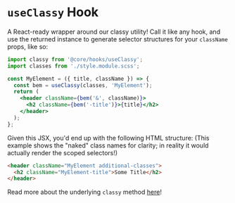 # `useClassy` Hook

A React-ready wrapper around our classy utility! Call it like any hook, and use the returned instance to generate selector structures for your `className` props, like so:

```jsx static
import classy from '@core/hooks/useClassy';
import classes from './style.module.scss';

const MyElement = ({ title, className }) => {
  const bem = useClassy(classes, 'MyElement');
  return (
    <header className={bem('&', className)}>
      <h2 className={bem('-title')}>{title}</h2>
    </header>
  );
};
```

Given this JSX, you'd end up with the following HTML structure: (This example shows the "naked" class names for clarity; in reality it would actually render the scoped selectors!)

```html
<header className="MyElement additional-classes">
  <h2 className="MyElement-title">Some Title</h2>
</header>
```

Read more about the underlying `classy` method [here](/ui/#/Core/Utilities/Classy)!
